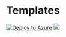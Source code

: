 # Templates


[![Deploy to Azure](http://azuredeploy.net/deploybutton.png)](https://portal.azure.com/#create/Microsoft.Template/uri/https%3A%2F%2Fraw.githubusercontent.com%2Fgeorgewallace%2FTemplates%2Fmaster%2Fazuredeploy.json) 
<a href="http://armviz.io/#/?load=https%3A%2F%2Fraw.githubusercontent.com%2Fgeorgewallace%2FTemplates%2Fmaster%2Fazuredeploy.json" target="_blank">
    <img src="http://armviz.io/visualizebutton.png"/>
</a>